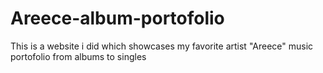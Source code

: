 # Areece-album-portofolio
This is a website i did which showcases my favorite artist "Areece" music portofolio from albums to singles
